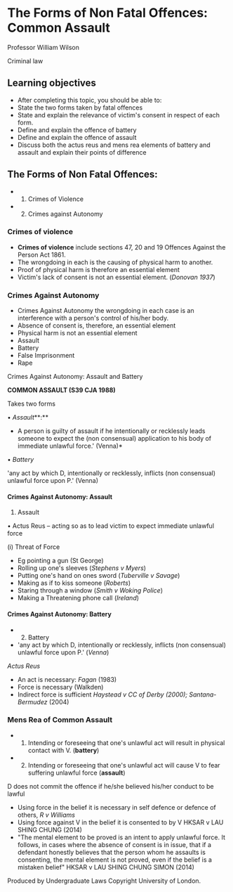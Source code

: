 # The Forms of Non Fatal Offences: Common Assault

Professor William Wilson

Criminal law

## Learning objectives

- After completing this topic, you should be able to:
- State the two forms taken by fatal offences
- State and explain the relevance of victim's consent in respect of each form.
- Define and explain the offence of battery
- Define and explain the offence of assault
- Discuss both the actus reus and mens rea elements of battery and assault and explain their points of difference

## The Forms of Non Fatal Offences:

- 1. Crimes of Violence
- 2. Crimes against Autonomy

### Crimes of violence

- **Crimes of violence** include sections 47, 20 and 19 Offences Against the Person Act 1861.
- The wrongdoing in each is the causing of physical harm to another.
- Proof of physical harm is therefore an essential element
- Victim's lack of consent is not an essential element. (*Donovan 1937*)

### Crimes Against Autonomy

- Crimes Against Autonomy the wrongdoing in each case is an interference with a person's control of his/her body.
- Absence of consent is, therefore, an essential element
- Physical harm is not an essential element
- Assault
- Battery
- False Imprisonment
- Rape

Crimes Against Autonomy: Assault and Battery

**COMMON ASSAULT (S39 CJA 1988)**

Takes two forms

• *Assault***:** 

* A person is guilty of assault if he intentionally or recklessly leads someone to expect the (non consensual) application to his body of immediate unlawful force.' (Venna)*

• *Battery*

'any act by which D, intentionally or recklessly, inflicts (non consensual) unlawful force upon P.' (Venna)

#### Crimes Against Autonomy: Assault

1. Assault

• Actus Reus – acting so as to lead victim to expect immediate unlawful force

(i) Threat of Force

- Eg pointing a gun (St George)
- Rolling up one's sleeves (*Stephens v Myers*)
- Putting one's hand on ones sword (*Tuberville v Savage*)
- Making as if to kiss someone (*Roberts*)
- Staring through a window (*Smith v Woking Police*)
- Making a Threatening phone call (*Ireland*)

#### Crimes Against Autonomy: Battery

- 2. Battery
- 'any act by which D, intentionally or recklessly, inflicts (non consensual) unlawful force upon P.' (*Venna*)

 *Actus Reus*

- An act is necessary: *Fagan* (1983)
- Force is necessary (Walkden)
- Indirect force is sufficient *Haystead v CC of Derby (2000); Santana- Bermudez* (2004)

### Mens Rea of Common Assault

- 1. Intending or foreseeing that one's unlawful act will result in physical contact with V. (**battery**)
- 2. Intending or foreseeing that one's unlawful act will cause V to fear suffering unlawful force (**assault**)

D does not commit the offence if he/she believed his/her conduct to be lawful

- Using force in the belief it is necessary in self defence or defence of others, *R v Williams*
- Using force against V in the belief it is consented to by V HKSAR v LAU SHING CHUNG (2014)
- "The mental element to be proved is an intent to apply unlawful force. It follows, in cases where the absence of consent is in issue, that if a defendant honestly believes that the person whom he assaults is consenting, the mental element is not proved, even if the belief is a mistaken belief" HKSAR v LAU SHING CHUNG SIMON (2014)

Produced by Undergraduate Laws Copyright University of London.
